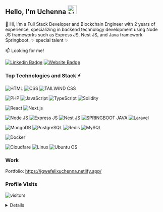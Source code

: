 ## Hello, I'm Uchenna <img src="https://emoji.slack-edge.com/T02HBS55FCG/cool-doge/aa3c8fd9037a0604.gif" width="28" alt="hi">

👋 Hi, I'm a Full Stack Developer and Blockchain Engineer with 2 years of experience, specializing in backend technology development using Node JS frameworks such as Express JS, Nest JS, and Java framework Springboot. 
✨ special talent ✨

:mailbox: Looking for me!

[![Linkedin Badge](https://img.shields.io/badge/-igwe_uchenna_felix-0e76a8?style=flat&logo=linkedin&logoColor=white)](https://www.linkedin.com/in/uchennaigwe/)
[![Website Badge](https://img.shields.io/badge/website-000000?style=flat&logo=About.me&logoColor=white)](https://igwefelixuchenna.netlify.app/)



### Top Technologies and Stack ⚡️

![HTML](https://img.shields.io/badge/HTML-239120?style=for-the-badge&logo=html5&logoColor=white)
![CSS](https://img.shields.io/badge/CSS3-1572B6?style=for-the-badge&logo=css3&logoColor=white)
![TAILWIND CSS](https://img.shields.io/badge/Tailwind_CSS-38B2AC?style=for-the-badge&logo=tailwind-css&logoColor=white)

![PHP](https://img.shields.io/badge/PHP-777BB4?style=for-the-badge&logo=php&logoColor=white)
![JavaScript](https://img.shields.io/badge/JavaScript-F7DF1E?style=for-the-badge&logo=javascript&logoColor=black)
![TypeScript](https://img.shields.io/badge/TypeScript-007ACC?style=for-the-badge&logo=typescript&logoColor=white)
![Solidity](https://img.shields.io/badge/Solidity-000000?style=for-the-badge&logo=Solidity&logoColor=white)

![React](https://img.shields.io/badge/React-20232A?style=for-the-badge&logo=react&logoColor=61DAFB)
![Next.js](https://img.shields.io/static/v1?style=for-the-badge&message=Next.js&color=000000&logo=Next.js&logoColor=FFFFFF&label=)

![Node JS](https://img.shields.io/badge/Node.js-339933?style=for-the-badge&logo=node.js&logoColor=white)
![Express JS](https://img.shields.io/badge/Express.js-404D59?style=for-the-badge)
![Nest JS](https://img.shields.io/badge/Nest.js-FF7533?style=for-the-badge&logo=nest.js&logoColor=white)
![SPRINGBOOT JAVA](https://img.shields.io/badge/Java-AAFF00?style=for-the-badge&logo=java&logoColor=white)
![Laravel](https://img.shields.io/badge/Laravel-FF2D20?style=for-the-badge&logo=laravel&logoColor=white)


![MongoDB](https://img.shields.io/badge/MongoDB-4EA94B?style=for-the-badge&logo=mongodb&logoColor=white)
![PostgreSQL](https://img.shields.io/badge/PostgreSQL-316192?style=for-the-badge&logo=postgresql&logoColor=white)
![Redis](https://img.shields.io/badge/redis-%23DD0031.svg?&style=for-the-badge&logo=redis&logoColor=white)
![MySQL](https://img.shields.io/badge/MySQL-4479A1?style=for-the-badge&logo=mysql&logoColor=white)
<!-- ![AWS Dynamo DB](https://img.shields.io/badge/Amazon%20DynamoDB-4053D6?style=for-the-badge&logo=Amazon%20DynamoDB&logoColor=white) -->


![Docker](https://img.shields.io/static/v1?style=for-the-badge&message=Docker&color=2496ED&logo=Docker&logoColor=FFFFFF&label=)
<!-- ![Jenkins](https://img.shields.io/badge/Jenkins-D24939?style=for-the-badge&logo=Jenkins&logoColor=white) -->



![Cloudfare](https://img.shields.io/badge/Cloudflare-F38020?style=for-the-badge&logo=Cloudflare&logoColor=white)
![Linux](https://img.shields.io/badge/Linux-FCC624?style=for-the-badge&logo=linux&logoColor=black)
![Ubuntu OS](https://img.shields.io/badge/Ubuntu-E95420?style=for-the-badge&logo=ubuntu&logoColor=white)
<!-- ![Amazon AWS](https://img.shields.io/badge/Amazon_AWS-232F3E?style=for-the-badge&logo=amazon-aws&logoColor=white) -->

### Work

Portfolio: https://igwefelixuchenna.netlify.app/

### Profile Visits

![visitors](https://komarev.com/ghpvc/?username=fesimaxu)

<details>

### Github Stats

![Github stats](https://github-readme-stats.vercel.app/api?username=fesimaxu&count_private=true&theme=dark&hide=contribs,issues)

</details>
